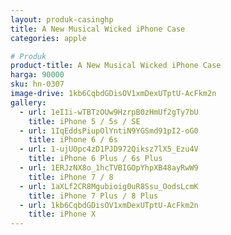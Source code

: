 ```yaml
---
layout: produk-casinghp
title: A New Musical Wicked iPhone Case
categories: apple

# Produk
product-title: A New Musical Wicked iPhone Case
harga: 90000
sku: hn-0307
image-drive: 1kb6CqbdGDisOV1xmDexUTptU-AcFkm2n
gallery:
  - url: 1eI1i-wTBTzOUw9HzrpB0zHmUf2gTy7bU
    title: iPhone 5 / 5s / SE
  - url: 1IqEddsPiupOlYntiN9YGSmd91pI2-oG0
    title: iPhone 6 / 6s
  - url: 1-ujUOpc4zD1PJD972Qiksz7lX5_Ezu4V
    title: iPhone 6 Plus / 6s Plus
  - url: 1ERJzNX8o_1hcTVBIGOpYhpXB48ayRwW9
    title: iPhone 7 / 8
  - url: 1aXLf2CR8Mgubioig0uR8Ssu_OodsLcmK
    title: iPhone 7 Plus / 8 Plus
  - url: 1kb6CqbdGDisOV1xmDexUTptU-AcFkm2n
    title: iPhone X
---
```

